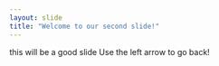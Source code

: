 ```yaml
---
layout: slide
title: "Welcome to our second slide!"
---
```

this will be a good slide 
Use the left arrow to go back!
